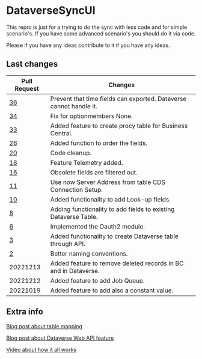 # DataverseSyncUI
This repro is just for a trying to do the sync with less code and for simple scenario's.
If you have some advanced scenario's you should do it via code.

Please if you have any ideas contribute to it if you have any ideas.

## Last changes

Pull Request | Changes
--------------- | ---
[36](https://github.com/Bertverbeek4PS/DataverseSyncUI/pull/36) | Prevent that time fields can exported. Dataverse cannot handle it.
[34](https://github.com/Bertverbeek4PS/DataverseSyncUI/pull/34) | Fix for optionmembers None.
[33](https://github.com/Bertverbeek4PS/DataverseSyncUI/pull/33) | Added feature to create procy table for Business Central.
[26](https://github.com/Bertverbeek4PS/DataverseSyncUI/pull/26) | Added function to order the fields.
[20](https://github.com/Bertverbeek4PS/DataverseSyncUI/issues/20) | Code cleanup.
[18](https://github.com/Bertverbeek4PS/DataverseSyncUI/issues/18) | Feature Telemetry added.
[16](https://github.com/Bertverbeek4PS/DataverseSyncUI/issues/16) | Obsolete fields are filtered out.
[11](https://github.com/Bertverbeek4PS/DataverseSyncUI/issues/11) | Use now Server Address from table CDS Connection Setup.
[10](https://github.com/Bertverbeek4PS/DataverseSyncUI/issues/10) | Added functionality to add Look-up fields.
[8](https://github.com/Bertverbeek4PS/DataverseSyncUI/issues/8) | Adding functionality to add fields to existing Dataverse Table.
[6](https://github.com/Bertverbeek4PS/DataverseSyncUI/issues/6) | Implemented the Oauth2 module.
[3](https://github.com/Bertverbeek4PS/DataverseSyncUI/pull/3) | Added functionality to create Dataverse table through API.
[2](https://github.com/Bertverbeek4PS/DataverseSyncUI/pull/2) | Better naming conventions.
20221213 | Added feature to remove deleted records in BC and in Dataverse.
20221212 | Added feature to add Job Queue.
20221019 | Added feature to add also a constant value.


## Extra info
[Blog post about table mapping](https://www.bertverbeek.nl/blog/2022/07/05/sync-your-bc-data-to-dataverse-with-less-code/)

[Blog post about Dataverse Web API feature](https://www.bertverbeek.nl/blog/2022/12/20/create-dataverse-tables-from-bc/)

[Video about how it all works](https://youtu.be/Ys26GFhgwT8)